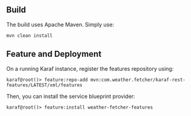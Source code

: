 ## Build

The build uses Apache Maven. Simply use:

```
mvn clean install
```

## Feature and Deployment

On a running Karaf instance, register the features repository using:

```
karaf@root()> feature:repo-add mvn:com.weather.fetcher/karaf-rest-features/LATEST/xml/features
```

Then, you can install the service blueprint provider:

```
karaf@root()> feature:install weather-fetcher-features
```